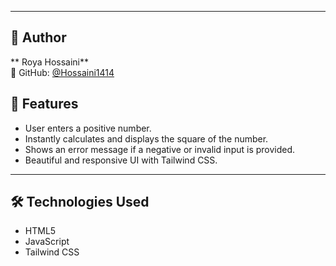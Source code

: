 ------

## 👤 Author

** Roya Hossaini**  
🔗 GitHub: [@Hossaini1414](https://github.com/Hossaini1414)
## 🚀 Features

- User enters a positive number.
- Instantly calculates and displays the square of the number.
- Shows an error message if a negative or invalid input is provided.
- Beautiful and responsive UI with Tailwind CSS.

---

## 🛠 Technologies Used

- HTML5
- JavaScript
- Tailwind CSS 
